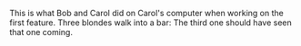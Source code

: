 This is what Bob and Carol did on Carol's computer when working on the first feature. Three blondes walk into a bar: The third one should have seen that one coming.
